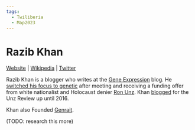 ```yaml
---
tags:
  - Twiliberia
  - Map2023
---
```

# Razib Khan

[Website](https://www.razib.com/) | [Wikipedia](https://en.wikipedia.org/wiki/Razib_Khan) |  [Twitter](https://twitter.com/razibkhan)

Razib Khan is a blogger who writes at the [Gene Expression](https://gnxp.nofe.me/) blog. He [switched his focus to genetic](https://undark.org/2017/02/28/race-science-razib-khan-racism/) after meeting and receiving a funding offer from white nationalist and Holocaust denier [Ron Unz](https://en.wikipedia.org/wiki/Ron_Unz). Khan [blogged](https://www.unz.com/author/razib-khan/) for the Unz Review up until 2016.

Khan also  Founded [Genrait](https://www.genrait.com).

(TODO: research this more)

